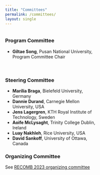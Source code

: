 ```yaml
---
title: "Committees"
permalink: /committees/
layout: single
---
```



<div style="display: flex; flex-direction: row; gap: 20px; flex-wrap: wrap;">

<div style="width: 45%; min-width: 300px;">

<h3>Program Committee</h3>

<ul>
  <li><strong>Giltae Song</strong>, Pusan National University, Program Committee Chair</li>
  <!-- Add other items here in the same format -->
</ul>

</div>

<div style="width: 45%; min-width: 300px;">

<h3>Steering Committee</h3>

<ul>
  <li><strong>Marília Braga</strong>, Bielefeld University, Germany</li>
  <li><strong>Dannie Durand</strong>, Carnegie Mellon University, USA</li>
  <li><strong>Jens Lagergren</strong>, KTH Royal Institute of Technology, Sweden</li>
  <li><strong>Aoife McLysaght</strong>, Trinity College Dublin, Ireland</li>
  <li><strong>Luay Nakhleh</strong>, Rice University, USA</li>
  <li><strong>David Sankoff</strong>, University of Ottawa, Canada</li>
</ul>

<h3>Organizing Committee</h3>

<p>See <a href="https://example.com">RECOMB 2023 organizing committee</a></p>

</div>

</div>

